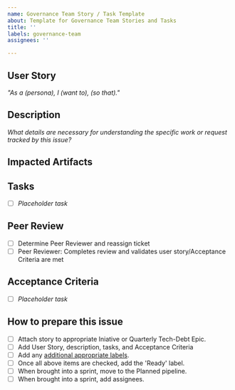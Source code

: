 ```yaml
---
name: Governance Team Story / Task Template
about: Template for Governance Team Stories and Tasks
title: ''
labels: governance-team
assignees: ''

---
```


## User Story
_"As a (persona), I (want to), (so that)."_

## Description
_What details are necessary for understanding the specific work or request tracked by this issue?_

## Impacted Artifacts


## Tasks
- [ ] _Placeholder task_

## Peer Review
- [ ] Determine Peer Reviewer and reassign ticket
- [ ] Peer Reviewer: Completes review and validates user story/Acceptance Criteria are met

## Acceptance Criteria
- [ ] _Placeholder task_

## How to prepare this issue
- [ ] Attach story to appropriate Iniative or Quarterly Tech-Debt Epic.
- [ ] Add User Story, description, tasks, and Acceptance Criteria
- [ ] Add any [additional appropriate labels](https://vfs.atlassian.net/wiki/spaces/PPST/pages/2220359751/WIP+Tech+Debt+Ticket+Organization).
- [ ] Once all above items are checked, add the 'Ready' label.
- [ ] When brought into a sprint, move to the Planned pipeline.
- [ ] When brought into a sprint, add assignees.
